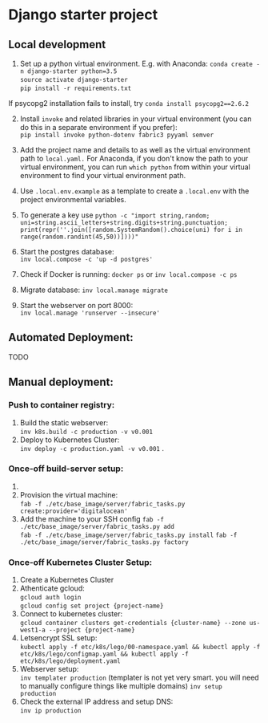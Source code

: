 Django starter project
======================
Local development
-----------------
1. Set up a python virtual environment. E.g. with Anaconda:
`conda create -n django-starter python=3.5`  
`source activate django-starter`  
`pip install -r requirements.txt`

If psycopg2 installation fails to install, try `conda install psycopg2==2.6.2`

2. Install `invoke` and related libraries in your virtual environment (you can do this in a separate environment if you prefer):  
`pip install invoke python-dotenv fabric3 pyyaml semver`  

3. Add the project name and details to as well as the virtual environment path to `local.yaml.` For Anaconda, if you don't know the path to your virtual environment, you can run `which python` from within your virtual environment to find your virtual environment path.

4. Use `.local.env.example` as a template to create a `.local.env` with the project environmental variables.

5. To generate a key use `python -c "import string,random; uni=string.ascii_letters+string.digits+string.punctuation; print(repr(''.join([random.SystemRandom().choice(uni) for i in range(random.randint(45,50))])))"`

6. Start the postgres database:  
`inv local.compose -c 'up -d postgres'`

7. Check if Docker is running:
`docker ps` or `inv local.compose -c ps`

8. Migrate database:
`inv local.manage migrate`

9. Start the webserver on port 8000:  
`inv local.manage 'runserver --insecure'`


Automated Deployment:
-----------------
TODO

Manual deployment:
------------------
### Push to container registry:
1. Build the static webserver:  
   `inv k8s.build -c production -v v0.001`  
4. Deploy to Kubernetes Cluster:  
    `inv deploy -c production.yaml -v v0.001` .

### Once-off build-server setup:
1.
2. Provision the virtual machine:  
`fab -f ./etc/base_image/server/fabric_tasks.py create:provider='digitalocean'`  
3. Add the machine to your SSH config
`fab -f ./etc/base_image/server/fabric_tasks.py add`  
`fab -f ./etc/base_image/server/fabric_tasks.py install`
`fab -f ./etc/base_image/server/fabric_tasks.py factory`   

### Once-off Kubernetes Cluster Setup:
1. Create a Kubernetes Cluster
2. Athenticate gcloud:    
    `gcloud auth login`  
    `gcloud config set project {project-name}`  
3. Connect to kubernetes cluster:  
    `gcloud container clusters get-credentials {cluster-name} --zone us-west1-a --project {project-name}`  
4. Letsencrypt SSL setup:  
    `kubectl apply -f etc/k8s/lego/00-namespace.yaml && kubectl apply -f etc/k8s/lego/configmap.yaml && kubectl apply -f etc/k8s/lego/deployment.yaml`  
5. Webserver setup:  
    `inv templater production` (templater is not yet very smart. you will need to manually configure things like multiple domains)
	`inv setup production`  
6. Check the external IP address and setup DNS:  
    `inv ip production`  
